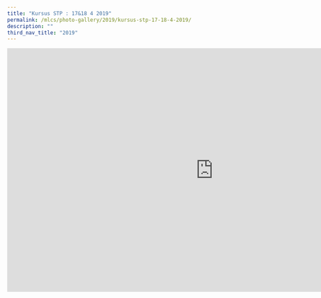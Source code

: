 ```yaml
---
title: "Kursus STP : 17&18 4 2019"
permalink: /mlcs/photo-gallery/2019/kursus-stp-17-18-4-2019/
description: ""
third_nav_title: "2019"
---
```

<iframe allowfullscreen="true" height="569" width="960" frameborder="0" src="https://docs.google.com/presentation/d/e/2PACX-1vTVm6cncy750_X8ju6K2ikhODX1ro9kNyECdemolxInfN-gUa96DZ-sZyMgu9VE9ASJgaCzkv51--Iv/embed?start=false&amp;loop=false&amp;delayms=3000"></iframe>